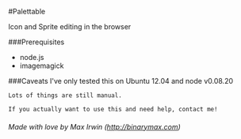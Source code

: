#Palettable

Icon and Sprite editing in the browser

###Prerequisites
 - node.js
 - imagemagick
 
 
###Caveats
	I've only tested this on Ubuntu 12.04 and node v0.08.20

	Lots of things are still manual.

	If you actually want to use this and need help, contact me!
	
###### *Made with love by Max Irwin (http://binarymax.com)*